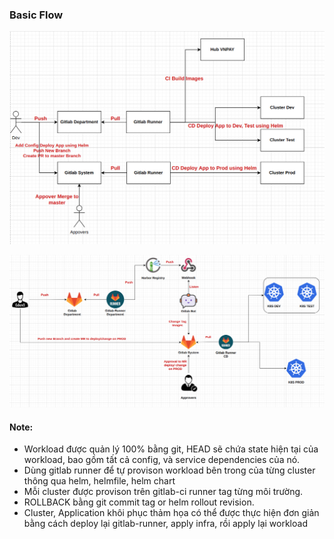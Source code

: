 ### Basic Flow

![Flow](https://github.com/lububu88/bookself/blob/main/workload/docs/stactic/cicd-pipeline.png)

![Flow](https://github.com/lububu88/bookself/blob/main/workload/docs/stactic/CICD_BOT.png)

#### Note:

* Workload được quản lý 100% bằng git, HEAD sẽ chứa state hiện tại của workload, bao gồm tất cả config, và service dependencies của nó.
* Dùng gitlab runner để tự provison workload bên trong của từng cluster thông qua helm, helmfile, helm chart
* Mỗi cluster được provison trên gitlab-ci runner tag từng môi trường.
* ROLLBACK bằng git commit tag or helm rollout revision.
* Cluster, Application khôi phục thảm họa có thể được thực hiện đơn giản bằng cách deploy lại gitlab-runner, apply infra, rồi apply lại workload